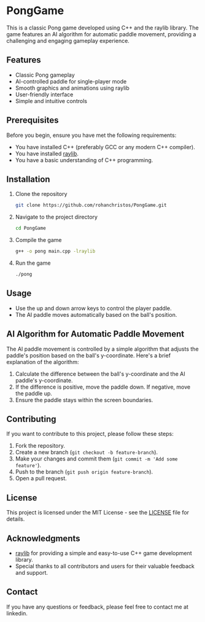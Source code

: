 # PongGame
This is a classic Pong game developed using C++ and the raylib library. The game features an AI algorithm for automatic paddle movement, providing a challenging and engaging gameplay experience.

## Features

- Classic Pong gameplay
- AI-controlled paddle for single-player mode
- Smooth graphics and animations using raylib
- User-friendly interface
- Simple and intuitive controls

## Prerequisites

Before you begin, ensure you have met the following requirements:

- You have installed C++ (preferably GCC or any modern C++ compiler).
- You have installed [raylib](https://www.raylib.com/).
- You have a basic understanding of C++ programming.

## Installation

1. Clone the repository
    ```bash
    git clone https://github.com/rohanchristos/PongGame.git
    ```

2. Navigate to the project directory
    ```bash
    cd PongGame
    ```

3. Compile the game
    ```bash
    g++ -o pong main.cpp -lraylib
    ```

4. Run the game
    ```bash
    ./pong
    ```

## Usage

- Use the up and down arrow keys to control the player paddle.
- The AI paddle moves automatically based on the ball's position.

## AI Algorithm for Automatic Paddle Movement

The AI paddle movement is controlled by a simple algorithm that adjusts the paddle's position based on the ball's y-coordinate. Here's a brief explanation of the algorithm:

1. Calculate the difference between the ball's y-coordinate and the AI paddle's y-coordinate.
2. If the difference is positive, move the paddle down. If negative, move the paddle up.
3. Ensure the paddle stays within the screen boundaries.

## Contributing

If you want to contribute to this project, please follow these steps:

1. Fork the repository.
2. Create a new branch (`git checkout -b feature-branch`).
3. Make your changes and commit them (`git commit -m 'Add some feature'`).
4. Push to the branch (`git push origin feature-branch`).
5. Open a pull request.

## License

This project is licensed under the MIT License - see the [LICENSE](LICENSE) file for details.
## Acknowledgments

- [raylib](https://www.raylib.com/) for providing a simple and easy-to-use C++ game development library.
- Special thanks to all contributors and users for their valuable feedback and support.

## Contact

If you have any questions or feedback, please feel free to contact me at linkedin.

